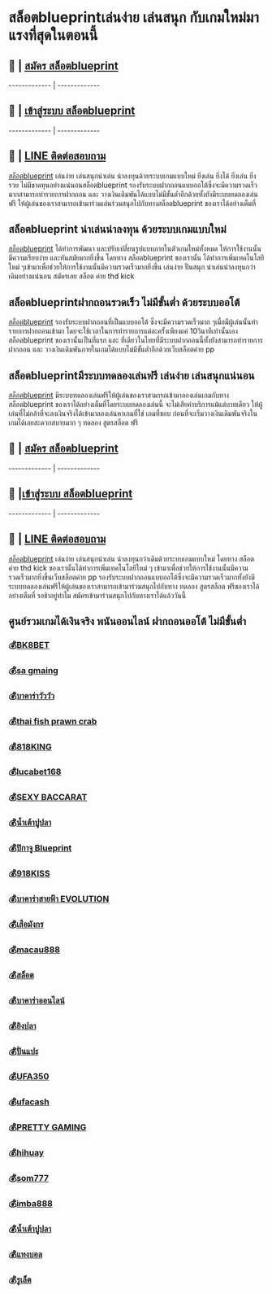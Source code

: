 # สล็อตblueprint​ เล่นง่าย​ เล่นสนุก​ กับเกมใหม่มาแรงที่สุดในตอนนี้

## :money_with_wings: | [สมัคร สล็อตblueprint](https://bit.ly/3LRjuTX)
------------- | -------------
## :sparkling_heart: | [เข้าสู่ระบบ สล็อตblueprint](https://bit.ly/3LRjuTX)
------------- | -------------
## :calling: | [LINE ติดต่อสอบถาม](https://bit.ly/3fv4cbx)

[สล็อตblueprint](https://bit.ly/3LRjuTX)​ เล่นง่าย​ เล่นสนุก​ น่าเล่น​ น่าลงทุนด้วยระบบเกมแบบใหม่​ ยิ่ง​เล่น​ ยิ่ง​ได้​ ยิ่ง​เล่น​ ยิ่ง​รวย​ ไม่มี​ขาดทุน​อย่าง​แน่นอน​ สล็อตblueprint​ รองรับระบบฝากถอน​แบบ​ออ​โต้​ซึ่ง​จะมี​ความ​รวดเร็ว​มาก​ สามารถทำราย​การฝาก​ถอน​ และ​ วางเงิน​เดิมพัน​ได้​แบบ​ไม่มี​ขั้นต่ำ​อีกด้วย​ ทั้งยังมีระบบท​ดลองเล่นฟรี​ ให้ผู้เล่นของเราสามารถเข้ามาร่วมเล่นร่วมสนุกไปกับทาง​ สล็อตblueprint​ ของเราได้อย่างเต็มที่

## สล็อตblueprint​ น่าเล่น​ น่าลงทุน​ ด้วยระบบเกมแบบใหม่
[สล็อตblueprint](https://bit.ly/3LRjuTX)​ ได้ทำการพัฒนา​ และ​ ปรับ​เปลี่ยน​รูปแบบ​ภายใน​ตัว​เก​มใหม่​ทั้งหมด​ ให้​การใช้งาน​นั้นมี​ความ​เรียบง่าย​ และ​ ทัน​สม​ั​ยมากยิ่งขึ้น​ โดย​ทาง​ สล็อตblueprint​ ของเรานั้น​ ได้ทำการเพิ่มเทคโน​โลยีใหม่​ ๆ​ เข้ามา​เพื่อ​ช่​ว​ยให้​การใช้งาน​นั้นมีความรวดเร็ว​มาก​ยิ่งขึ้น​ เล่น​ง่าย​ ปั่น​สนุก​ น่า​เล่น​ น่า​ลงทุน​กว่าเดิม​อย่าง​แน่นอน​ สมัครเลย​ สล็อต ค่าย thd kick

## สล็อตblueprint​ ฝากถอนรวดเร็ว​ ไม่มี​ขั้นต่ำ​ ด้วยระบบออโต้
[สล็อตblueprint](https://bit.ly/3LRjuTX) รองรับระบบฝากถอนที่เป็น​แบบ​ออ​โต้​ ซึ่ง​จะมี​ความ​รวดเร็ว​มาก​ ๆ​ เมื่อมีผู้เล่นนั้นทำรายการฝากถอนเข้ามา​ โด​ยจะ​ใช้เวลา​ใน​การ​ทำ​รายการ​แต่ละครั้ง​เพียงแค่​ 10​ วินาที​เท่านั้น​เอง​ สล็อตblueprint​ ของเรา​นั้น​เป็นที่แรก​ และ​ ที่​เดียว​ใน​ไทย​ที่​มีระบบ​ฝาก​ถอน​นี้​ ทั้ง​ยัง​สามารถ​ทำ​ราย​การฝาก​ถอน​ และ​ วางเงิน​เดิมพัน​ภายใน​เก​มได้​แบบ​ไม่มี​ขั้นต่ำ​อีกด้วย​ เว็บสล็อตค่าย pp

## สล็อตblueprint​ มีระบบทดลองเล่นฟรี​ เล่นง่าย​ เล่น​สนุก​แน่นอน
[สล็อตblueprint](https://bit.ly/3LRjuTX) มีระบบทดลองเล่น​ฟรี​ ให้​ผู้เล่น​ของเรา​สามารถ​เข้ามา​ลองเล่นเกมกับทาง​ สล็อตblueprint​ ของเรา​ได้อย่างเต็มที่​ โดยระบบทดลองเล่นนี้​ จะไม่เสียค่าบริการแม้แต่บาทเดียว​ ให้ผู้เล่นที่ไม่กล้าที่จะลงเงินจริง​ ได้เข้ามาลองเล่นหาเกมที่ใช่​ เกมที่ชอบ​ ก่อนที่จะเริ่มวางเงิน​เดิมพัน​จริง​ในเกมได้เลย​ สะดวกสบายมาก​ ๆ​ ทดลอง สูตรสล็อต ฟรี

## :money_with_wings: | [สมัคร สล็อตblueprint](https://bit.ly/3LRjuTX)
------------- | -------------
## :sparkling_heart: |[เข้าสู่ระบบ สล็อตblueprint](https://bit.ly/3LRjuTX)
------------- | -------------
## :calling: | [LINE ติดต่อสอบถาม](https://bit.ly/3fv4cbx)

[สล็อตblueprint](https://bit.ly/3LRjuTX) เล่นง่าย​ เล่น​สนุก​ น่าเล่น​ น่า​ลงทุน​กว่าเดิม​ด้วยระบบเกมแบบใหม่​ โดยทาง​ สล็อต ค่าย thd kick​ ของเรานั้น​ ได้ทำการเพิ่ม​เทคโน​โลยีใหม่​ ๆ​ เข้ามา​เพื่อ​ช่​ว​ยให้​การใช้งาน​นั้น​มี​ความ​รวดเร็ว​มาก​ยิ่งขึ้น​ เว็บสล็อตค่าย pp​ รองรับระบบฝากถอน​แบบ​ออ​โต้​ซึ่ง​จะมี​ความ​รวดเร็ว​มาก​ ทั้งยังมีระบบทดลอง​เล่น​ฟรี​ให้​ผู้เล่น​ของเรา​สามารถ​เข้ามา​ร่วมสนุกไปกับทาง​ ทดลอง สูตรสล็อต ฟรี​ ของเราได้อย่างเต็มที่​ รอช้าอยู่ทำไม​ สมัคร​เข้ามา​ร่วม​สนุก​ไป​กับทาง​เราได้แล้ววันนี้

## ศูนย์รวมเกมได้เงินจริง พนันออนไลน์ ฝากถอนออโต้ ไม่มีขั้นต่ำ
### :moneybag:[BK8BET](https://bit.ly/3Lnpwvy)
### :moneybag:[sa gmaing](https://bit.ly/3Lnpwvy)
### :moneybag:[บาคาร่าวัววัว](https://bit.ly/3Lnpwvy)
### :moneybag:[thai fish prawn crab](https://bit.ly/3Lnpwvy)
### :moneybag:[818KING](https://bit.ly/3Lnpwvy)
### :moneybag:[lucabet168](https://bit.ly/3Lnpwvy)
### :moneybag:[SEXY BACCARAT](https://bit.ly/3Lnpwvy)
### :moneybag:[น้ำเต้าปูปลา](https://bit.ly/3Lnpwvy)
### :moneybag:[ปิกาจู Blueprint](https://bit.ly/3Lnpwvy)
### :moneybag:[918KISS](https://bit.ly/3Lnpwvy)
### :moneybag:[บาคาร่าสายฟ้า EVOLUTION](https://bit.ly/3Lnpwvy)
### :moneybag:[เสือมังกร](https://bit.ly/3Lnpwvy)
### :moneybag:[macau888](https://bit.ly/3Lnpwvy)
### :moneybag:[สล็อต](https://bit.ly/3Lnpwvy)
### :moneybag:[บาคาร่าออนไลน์](https://bit.ly/3Lnpwvy)
### :moneybag:[ยิงปลา](https://bit.ly/3Lnpwvy)
### :moneybag:[ปั่นแปะ](https://bit.ly/3Lnpwvy)
### :moneybag:[UFA350](https://bit.ly/3Lnpwvy)
### :moneybag:[ufacash](https://bit.ly/3Lnpwvy)
### :moneybag:[PRETTY GAMING](https://bit.ly/3Lnpwvy)
### :moneybag:[hihuay](https://bit.ly/3Lnpwvy)
### :moneybag:[som777](https://bit.ly/3Lnpwvy)
### :moneybag:[imba888](https://bit.ly/3Lnpwvy)
### :moneybag:[น้ำเต้าปูปลา](https://bit.ly/3Lnpwvy)
### :moneybag:[แทงบอล](https://bit.ly/3Lnpwvy)
### :moneybag:[รูเล็ต](https://bit.ly/3Lnpwvy)
